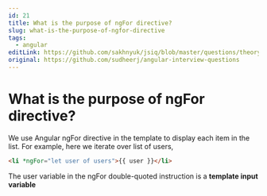 ```yaml
---
id: 21
title: What is the purpose of ngFor directive?
slug: what-is-the-purpose-of-ngfor-directive
tags:
  - angular
editLink: https://github.com/sakhnyuk/jsiq/blob/master/questions/theory/angular/21.md
original: https://github.com/sudheerj/angular-interview-questions
---
```


# What is the purpose of ngFor directive?

We use Angular ngFor directive in the template to display each item in the list. For example, here we iterate over list of users,

```html
<li *ngFor="let user of users">{{ user }}</li>
```

The user variable in the ngFor double-quoted instruction is a **template input variable**